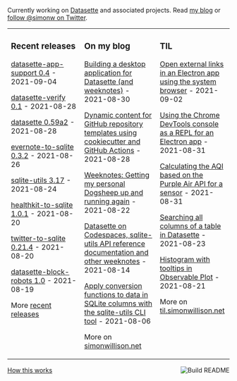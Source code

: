 Currently working on [Datasette](https://datasette.io/) and associated projects. Read [my blog](https://simonwillison.net/) or [follow @simonw on Twitter](https://twitter.com/simonw).

<table><tr><td valign="top" width="33%">

### Recent releases
<!-- recent_releases starts -->
[datasette-app-support 0.4](https://github.com/simonw/datasette-app-support/releases/tag/0.4) - 2021-09-04

[datasette-verify 0.1](https://github.com/simonw/datasette-verify/releases/tag/0.1) - 2021-08-28

[datasette 0.59a2](https://github.com/simonw/datasette/releases/tag/0.59a2) - 2021-08-28

[evernote-to-sqlite 0.3.2](https://github.com/dogsheep/evernote-to-sqlite/releases/tag/0.3.2) - 2021-08-26

[sqlite-utils 3.17](https://github.com/simonw/sqlite-utils/releases/tag/3.17) - 2021-08-24

[healthkit-to-sqlite 1.0.1](https://github.com/dogsheep/healthkit-to-sqlite/releases/tag/1.0.1) - 2021-08-20

[twitter-to-sqlite 0.21.4](https://github.com/dogsheep/twitter-to-sqlite/releases/tag/0.21.4) - 2021-08-20

[datasette-block-robots 1.0](https://github.com/simonw/datasette-block-robots/releases/tag/1.0) - 2021-08-19
<!-- recent_releases ends -->
More [recent releases](https://github.com/simonw/simonw/blob/main/releases.md)
</td><td valign="top" width="34%">

### On my blog
<!-- blog starts -->
[Building a desktop application for Datasette (and weeknotes)](http://simonwillison.net/2021/Aug/30/datasette-app/) - 2021-08-30

[Dynamic content for GitHub repository templates using cookiecutter and GitHub Actions](http://simonwillison.net/2021/Aug/28/dynamic-github-repository-templates/) - 2021-08-28

[Weeknotes: Getting my personal Dogsheep up and running again](http://simonwillison.net/2021/Aug/22/weeknotes-dogsheep/) - 2021-08-22

[Datasette on Codespaces, sqlite-utils API reference documentation and other weeknotes](http://simonwillison.net/2021/Aug/14/datasette-on-codespaces/) - 2021-08-14

[Apply conversion functions to data in SQLite columns with the sqlite-utils CLI tool](http://simonwillison.net/2021/Aug/6/sqlite-utils-convert/) - 2021-08-06
<!-- blog ends -->
More on [simonwillison.net](https://simonwillison.net/)
</td><td valign="top" width="33%">

### TIL
<!-- tils starts -->
[Open external links in an Electron app using the system browser](https://til.simonwillison.net/electron/electron-external-links-system-browser) - 2021-09-02

[Using the Chrome DevTools console as a REPL for an Electron app](https://til.simonwillison.net/electron/electron-debugger-console) - 2021-08-31

[Calculating the AQI based on the Purple Air API for a sensor](https://til.simonwillison.net/purpleair/purple-air-aqi) - 2021-08-31

[Searching all columns of a table in Datasette](https://til.simonwillison.net/datasette/search-all-columns-trick) - 2021-08-23

[Histogram with tooltips in Observable Plot](https://til.simonwillison.net/observable-plot/histogram-with-tooltips) - 2021-08-21
<!-- tils ends -->
More on [til.simonwillison.net](https://til.simonwillison.net/)
</td></tr></table>

<a href="https://github.com/simonw/simonw/actions"><img src="https://github.com/simonw/simonw/workflows/Build%20README/badge.svg" align="right" alt="Build README"></a> <a href="https://simonwillison.net/2020/Jul/10/self-updating-profile-readme/">How this works</a>
